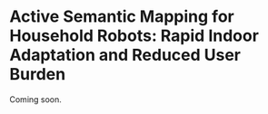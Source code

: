# Active Semantic Mapping for Household Robots: Rapid Indoor Adaptation and Reduced User Burden

Coming soon.
